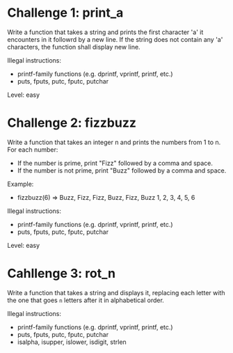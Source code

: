 # Challenge 1: print_a

Write a function that takes a string and prints the first character 'a'
it encounters in it followrd by a new line. If the string does not
contain any 'a' characters, the function shall display new line.

Illegal instructions:
- printf-family functions (e.g. dprintf, vprintf, printf, etc.)
- puts, fputs, putc, fputc, putchar

Level: easy

# Challenge 2: fizzbuzz

Write a function that takes an integer n and prints the numbers from 1
to n. For each number:
- If the number is prime, print "Fizz" followed by a comma and space.
- If the number is not prime, print "Buzz" followed by a comma and space.

Example:
- fizzbuzz(6) => Buzz, Fizz, Fizz, Buzz, Fizz, Buzz
                    1,    2,    3,    4,    5,    6

Illegal instructions:
- printf-family functions (e.g. dprintf, vprintf, printf, etc.)
- puts, fputs, putc, fputc, putchar

Level: easy

# Cahllenge 3: rot_n

Write a function that takes a string and displays it, replacing each
letter with the one that goes `n` letters after it in alphabetical
order.

Illegal instructions:
- printf-family functions (e.g. dprintf, vprintf, printf, etc.)
- puts, fputs, putc, fputc, putchar
- isalpha, isupper, islower, isdigit, strlen